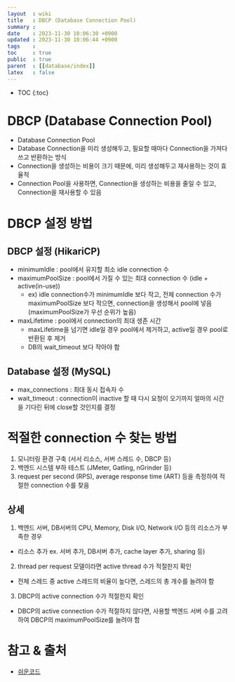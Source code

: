 ```yaml
---
layout  : wiki
title   : DBCP (Database Connection Pool)
summary : 
date    : 2023-11-30 10:06:30 +0900
updated : 2023-11-30 10:06:44 +0900
tags    : 
toc     : true
public  : true
parent  : [[database/index]]
latex   : false
---
```

* TOC
{:toc}

# DBCP (Database Connection Pool)
- Database Connection Pool
- Database Connection을 미리 생성해두고, 필요할 때마다 Connection을 가져다 쓰고 반환하는 방식
- Connection을 생성하는 비용이 크기 때문에, 미리 생성해두고 재사용하는 것이 효율적
- Connection Pool을 사용하면, Connection을 생성하는 비용을 줄일 수 있고, Connection을 재사용할 수 있음


# DBCP 설정 방법
## DBCP 설정 (HikariCP)
- minimumIdle : pool에서 유지할 최소 idle connection 수
- maximumPoolSize : pool에서 가질 수 있는 최대 connection 수 (idle + active(in-use))
  - ex) idle connection수가 minimumIdle 보다 작고, 전체 connection 수가 maximumPoolSize 보다 작으면, connection을 생성해서 pool에 넣음 (maximumPoolSize가 우선 순위가 높음)
- maxLifetime : pool에서 connection의 최대 생존 시간
  - maxLifetime을 넘기면 idle일 경우 pool에서 제거하고, active일 경우 pool로 반환된 후 제거
  - DB의 wait_timeout 보다 작아야 함

## Database 설정 (MySQL)
- max_connections : 최대 동시 접속자 수
- wait_timeout : connection이 inactive 할 때 다시 요청이 오기까지 얼마의 시간을 기다린 뒤에 close할 것인지를 결정


# 적절한 connection 수 찾는 방법 
1. 모니터링 환경 구축 (서서 리소스, 서버 스레드 수, DBCP 등)
2. 백엔드 시스템 부하 테스트 (JMeter, Gatling, nGrinder 등)
3. request per second (RPS), average response time (ART) 등을 측정하여 적절한 connection 수를 찾음 
  
## 상세
1. 백엔드 서버, DB서버의 CPU, Memory, Disk I/O, Network I/O 등의 리소스가 부족한 경우
- 리소스 추가 ex. 서버 추가, DB서버 추가, cache layer 추가, sharing 등)
2. thread per request 모델이라면 active thread 수가 적절한지 확인
- 전체 스레드 중 active 스레드의 비율이 높다면, 스레드의 총 개수를 늘려야 함
3. DBCP의 active connection 수가 적절한지 확인
- DBCP의 active connection 수가 적절하지 않다면, 사용할 백엔드 서버 수를 고려하여 DBCP의 maximumPoolSize를 늘려야 함 


# 참고 & 출처
- [쉬운코드](https://www.youtube.com/watch?v=zowzVqx3MQ4&list=PLcXyemr8ZeoREWGhhZi5FZs6cvymjIBVe&index=30)
